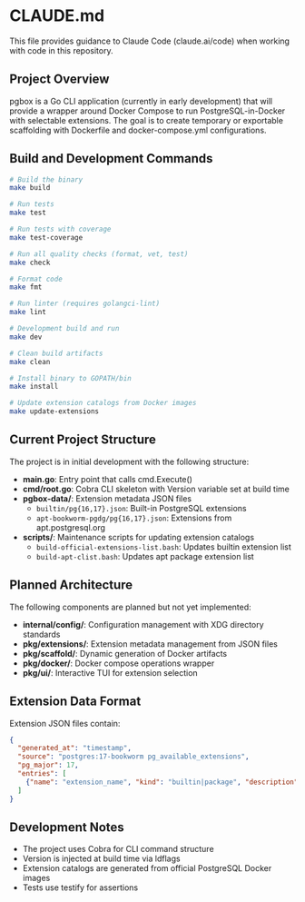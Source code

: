 # CLAUDE.md

This file provides guidance to Claude Code (claude.ai/code) when working with code in this repository.

## Project Overview

pgbox is a Go CLI application (currently in early development) that will provide a wrapper around Docker Compose to run PostgreSQL-in-Docker with selectable extensions. The goal is to create temporary or exportable scaffolding with Dockerfile and docker-compose.yml configurations.

## Build and Development Commands

```bash
# Build the binary
make build

# Run tests
make test

# Run tests with coverage
make test-coverage

# Run all quality checks (format, vet, test)
make check

# Format code
make fmt

# Run linter (requires golangci-lint)
make lint

# Development build and run
make dev

# Clean build artifacts
make clean

# Install binary to GOPATH/bin
make install

# Update extension catalogs from Docker images
make update-extensions
```

## Current Project Structure

The project is in initial development with the following structure:

- **main.go**: Entry point that calls cmd.Execute()
- **cmd/root.go**: Cobra CLI skeleton with Version variable set at build time
- **pgbox-data/**: Extension metadata JSON files
  - `builtin/pg{16,17}.json`: Built-in PostgreSQL extensions
  - `apt-bookworm-pgdg/pg{16,17}.json`: Extensions from apt.postgresql.org
- **scripts/**: Maintenance scripts for updating extension catalogs
  - `build-official-extensions-list.bash`: Updates builtin extension list
  - `build-apt-clist.bash`: Updates apt package extension list

## Planned Architecture

The following components are planned but not yet implemented:

- **internal/config/**: Configuration management with XDG directory standards
- **pkg/extensions/**: Extension metadata management from JSON files
- **pkg/scaffold/**: Dynamic generation of Docker artifacts
- **pkg/docker/**: Docker compose operations wrapper
- **pkg/ui/**: Interactive TUI for extension selection

## Extension Data Format

Extension JSON files contain:
```json
{
  "generated_at": "timestamp",
  "source": "postgres:17-bookworm pg_available_extensions",
  "pg_major": 17,
  "entries": [
    {"name": "extension_name", "kind": "builtin|package", "description": "..."}
  ]
}
```

## Development Notes

- The project uses Cobra for CLI command structure
- Version is injected at build time via ldflags
- Extension catalogs are generated from official PostgreSQL Docker images
- Tests use testify for assertions